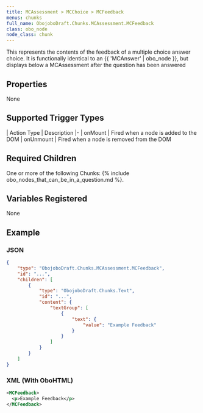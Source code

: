```yaml
---
title: MCAssessment > MCChoice > MCFeedback
menus: chunks
full_name: ObojoboDraft.Chunks.MCAssessment.MCFeedback
class: obo_node
node_class: chunk
---
```


This represents the contents of the feedback of a multiple choice answer choice. It is functionally identical to an {{ 'MCAnswer' | obo_node }}, but displays below a MCAssessment after the question has been answered

## Properties

None

## Supported Trigger Types

| Action Type | Description
|-
| onMount | Fired when a node is added to the DOM
| onUnmount | Fired when a node is removed from the DOM

## Required Children

One or more of the following Chunks: {% include obo_nodes_that_can_be_in_a_question.md %}.

## Variables Registered

None

## Example

### JSON

```json
{
	"type": "ObojoboDraft.Chunks.MCAssessment.MCFeedback",
	"id": "...",
	"children": [
		{
			"type": "ObojoboDraft.Chunks.Text",
			"id": "...",
			"content": {
				"textGroup": [
					{
						"text": {
							"value": "Example Feedback"
						}
					}
				]
			}
		}
	]
}
```

### XML (With OboHTML)

```xml
<MCFeedback>
  <p>Example Feedback</p>
</MCFeedback>
```
